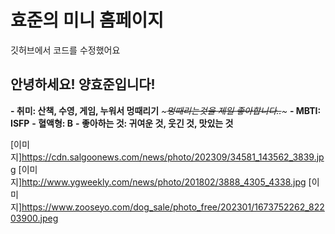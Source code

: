 # 효준의 미니 홈페이지

깃허브에서 코드를 수정했어요

## 안녕하세요! 양효준입니다!

**- 취미: 산책, 수영, 게임, 누워서 멍때리기**
*~~~멍때리는것을 제일 좋아합니다..~~~*
**- MBTI: ISFP**
**- 혈액형: B**
**- 좋아하는 것: 귀여운 것, 웃긴 것, 맛있는 것**

[이미지]https://cdn.salgoonews.com/news/photo/202309/34581_143562_3839.jpg
[이미지]http://www.ygweekly.com/news/photo/201802/3888_4305_4338.jpg
[이미지]https://www.zooseyo.com/dog_sale/photo_free/202301/1673752262_82203900.jpeg

